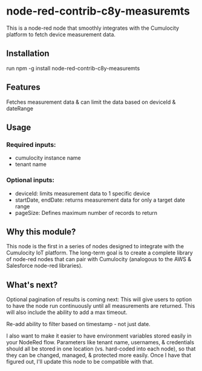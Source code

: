 # node-red-contrib-c8y-measuremts
This is a node-red node that smoothly integrates with the Cumulocity platform to fetch device measurement data.

## Installation
run npm -g install node-red-contrib-c8y-measuremts

## Features
Fetches measurement data & can limit the data based on deviceId & dateRange

## Usage

### Required inputs:
* cumulocity instance name
* tenant name

### Optional inputs:
* deviceId: limits measurement data to 1 specific device
* startDate, endDate: returns measurement data for only a target date range
* pageSize: Defines maximum number of records to return


## Why this module?
This node is the first in a series of nodes designed to integrate with the Cumulocity IoT platform.  The long-term goal is to create a complete library of node-red nodes that can pair with Cumulocity (analogous to the AWS & Salesforce node-red libraries).

## What's next?
Optional pagination of results is coming next: This will give users to option to have the node run continuously until all measurements are returned. This will also include the ability to add a max timeout.

Re-add ability to filter based on timestamp - not just date.

I also want to make it easier to have environment variables stored easily in your NodeRed flow.  Parameters like tenant name, usernames, & credentials should all be stored in one location (vs. hard-coded into each node), so that they can be changed, managed, & protected more easily.  Once I have that figured out, I'll update this node to be compatible with that.
